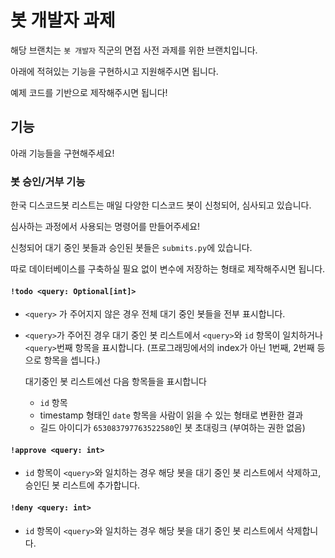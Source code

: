 # 봇 개발자 과제

해당 브랜치는 `봇 개발자` 직군의 면접 사전 과제를 위한 브랜치입니다.

아래에 적혀있는 기능을 구현하시고 지원해주시면 됩니다.

예제 코드를 기반으로 제작해주시면 됩니다!

## 기능

아래 기능들을 구현해주세요!

### 봇 승인/거부 기능

한국 디스코드봇 리스트는 매일 다양한 디스코드 봇이 신청되어, 심사되고 있습니다.

심사하는 과정에서 사용되는 명령어를 만들어주세요!

신청되어 대기 중인 봇들과 승인된 봇들은 `submits.py`에 있습니다.

따로 데이터베이스를 구축하실 필요 없이 변수에 저장하는 형태로 제작해주시면 됩니다.

#### `!todo <query: Optional[int]>`

- `<query>` 가 주어지지 않은 경우 전체 대기 중인 봇들을 전부 표시합니다.
- `<query>`가 주어진 경우 대기 중인 봇 리스트에서 `<query>`와 `id` 항목이 일치하거나 `<query>`번째 항목을 표시합니다. (프로그래밍에서의 index가 아닌 1번째, 2번째 등으로 항목을 셉니다.)
  
  대기중인 봇 리스트에선 다음 항목들을 표시합니다
  - `id` 항목
  - timestamp 형태인 `date` 항목을 사람이 읽을 수 있는 형태로 변환한 결과
  - 길드 아이디가 `653083797763522580`인 봇 초대링크 (부여하는 권한 없음)

#### `!approve <query: int>`

- `id` 항목이 `<query>`와 일치하는 경우 해당 봇을 대기 중인 봇 리스트에서 삭제하고, 승인딘 봇 리스트에 추가합니다.

#### `!deny <query: int>`

- `id` 항목이 `<query>`와 일치하는 경우 해당 봇을 대기 중인 봇 리스트에서 삭제합니다.
